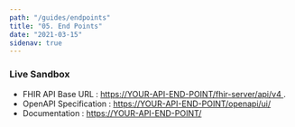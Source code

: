 ```yaml
---
path: "/guides/endpoints"
title: "05. End Points"
date: "2021-03-15"
sidenav: true
---
```


<div
    class="usa-summary-box"
    role="region"
    aria-labelledby="summary-box-key-information"
>
    <div class="usa-summary-box__body">
    <h3
        class="usa-summary-box__heading"
        id="summary-box-key-information"
    >
        Live Sandbox
    </h3>
    <div class="usa-summary-box__text">
        <ul class="usa-list">
        <li>
            FHIR API Base URL : 
            <a
            class="usa-summary-box__link"
            href="https://YOUR-API-END-POINT/fhir-server/api/v4"
            >
            https://YOUR-API-END-POINT/fhir-server/api/v4
            </a>
            .
        </li>
        <li>
            OpenAPI Specification : 
            <a
            class="usa-summary-box__link"
            href="https://YOUR-API-END-POINT/openapi/ui/"
            >
            https://YOUR-API-END-POINT/openapi/ui/
            </a>
        </li>
                <li>
            Documentation : 
            <a
            class="usa-summary-box__link"
            href="https://YOUR-API-END-POINT/"
            >
            https://YOUR-API-END-POINT/
            </a>
        </li>
        </ul>
    </div>
    </div>
</div>
